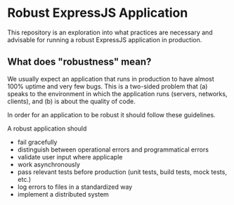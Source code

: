 # Robust ExpressJS Application

This repository is an exploration into what practices are necessary and advisable for running a robust ExpressJS application in production.

## What does "robustness" mean?

We usually expect an application that runs in production to have almost 100% uptime and very few bugs. This is a two-sided problem that (a) speaks to the environment in which the application runs (servers, networks, clients), and (b) is about the quality of code.

In order for an application to be robust it should follow these guidelines.

A robust application should

* fail gracefully
* distinguish between operational errors and programmatical errors
* validate user input where applicaple
* work asynchronously
* pass relevant tests before production (unit tests, build tests, mock tests, etc.)
* log errors to files in a standardized way
* implement a distributed system